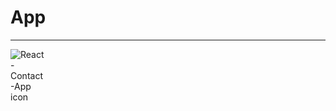 # App
---


<img src="./img/React-Contact-App.png"
     alt="React-Contact-App icon"
     style="float: left; margin-right: 500px;" />
